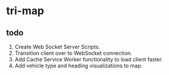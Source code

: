 # tri-map
## todo
1. Create Web Socket Server Scripts.
2. Transition client over to WebSocket connection.
3. Add Cache Service Worker functionality to load client faster.
4. Add vehicle type and heading visualizations to map.
